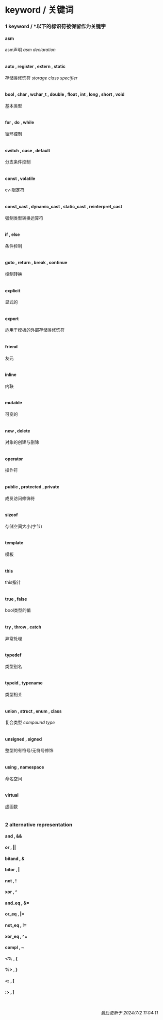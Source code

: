 # keyword / 关键词
### 1 keyword / \*以下的标识符被保留作为关键字<br>
#### asm<br>
asm声明 *asm declaration* <br>
<br>
#### auto , register , extern , static<br>
存储类修饰符 *storage class specifier* <br>
<br>
#### bool , char , wchar_t , double , float , int , long , short , void<br>
基本类型<br>
<br>
#### for , do , while<br>
循环控制<br>
<br>
#### switch , case , default<br>
分支条件控制<br>
<br>
#### const , volatile<br>
cv-限定符<br>
<br>
#### const_cast , dynamic_cast , static_cast , reinterpret_cast<br>
强制类型转换运算符<br>
<br>
#### if , else<br>
条件控制<br>
<br>
#### goto , return , break , continue<br>
控制转换<br>
<br>
#### explicit<br>
显式的<br>
<br>
#### export<br>
适用于模板的外部存储类修饰符<br>
<br>
#### friend<br>
友元<br>
<br>
#### inline<br>
内联<br>
<br>
#### mutable<br>
可变的<br>
<br>
#### new , delete<br>
对象的创建与删除<br>
<br>
#### operator<br>
操作符<br>
<br>
#### public , protected , private<br>
成员访问修饰符<br>
<br>
#### sizeof<br>
存储空间大小(字节)<br>
<br>
#### template<br>
模板<br>
<br>
#### this<br>
this指针<br>
<br>
#### true , false<br>
bool类型的值<br>
<br>
#### try , throw , catch<br>
异常处理<br>
<br>
#### typedef<br>
类型别名<br>
<br>
#### typeid , typename<br>
类型相关<br>
<br>
#### union , struct , enum , class<br>
复合类型 *compound type*<br>
<br>
#### unsigned , signed<br>
整型的有符号/无符号修饰<br>
<br>
#### using , namespace<br>
命名空间<br>
<br>
#### virtual<br>
虚函数<br>
<br>


### 2 alternative representation<br>
#### and , &&
#### or , ||
#### bitand , &
#### bitor , |
#### not , !
#### xor , ^
#### and_eq , &=
#### or_eq , |=
#### not_eq , !=
#### xor_eq , ^=
#### compl , ~
#### <% , {
#### %> , }
#### <: , [
#### :> , ]

<br><p align="right">*最后更新于 2024/7/2 11:04:11*